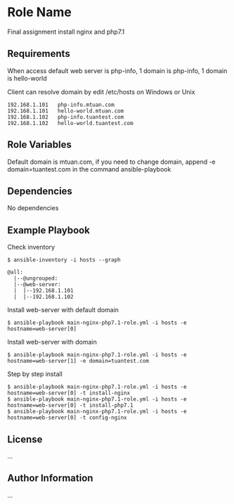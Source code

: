 Role Name
=========

Final assignment install nginx and php7.1

Requirements
------------

When access default web server is php-info, 1 domain is php-info, 1 domain is hello-world

Client can resolve domain by edit /etc/hosts on Windows or Unix
```
192.168.1.101	php-info.mtuan.com
192.168.1.101	hello-world.mtuan.com
192.168.1.102	php-info.tuantest.com
192.168.1.102	hello-world.tuantest.com
```
Role Variables
--------------

Default domain is mtuan.com, if you need to change domain, append -e domain=tuantest.com in the command ansible-playbook 

Dependencies
------------

No dependencies

Example Playbook
----------------
Check inventory
```
$ ansible-inventory -i hosts --graph

@all:
  |--@ungrouped:
  |--@web-server:
  |  |--192.168.1.101
  |  |--192.168.1.102
```
Install web-server with default domain
```
$ ansible-playbook main-nginx-php7.1-role.yml -i hosts -e hostname=web-server[0]
```
Install web-server with domain
```
$ ansible-playbook main-nginx-php7.1-role.yml -i hosts -e hostname=web-server[1] -e domain=tuantest.com
```
Step by step install 
```
$ ansible-playbook main-nginx-php7.1-role.yml -i hosts -e hostname=web-server[0] -t install-nginx
$ ansible-playbook main-nginx-php7.1-role.yml -i hosts -e hostname=web-server[0] -t install-php7.1
$ ansible-playbook main-nginx-php7.1-role.yml -i hosts -e hostname=web-server[0] -t config-nginx
```
License
-------

...

Author Information
------------------

...
